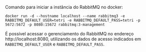 Comando para iniciar a instância do RabbitMQ no docker:

```
docker run -d --hostname localhost --name rabbitmq3 -e RABBITMQ_DEFAULT_USER=tetri -e RABBITMQ_DEFAULT_PASS=tetri -p 5672:5672 -p 8080:15672 rabbitmq:3-management
```

É possível acessar o gerenciamento do RabbitMQ no endereço http://localhost:8080, utilizando os dados de acesso indicados em `RABBITMQ_DEFAULT_USER` e `RABBITMQ_DEFAULT_PASS`.
